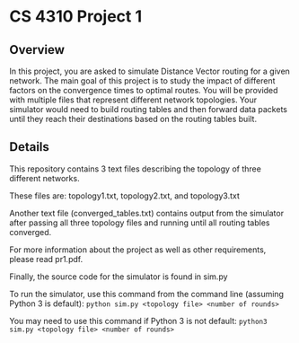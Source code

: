# CS 4310 Project 1

## Overview
In this project, you are asked to simulate Distance Vector routing for a given network.  The main goal of this project is to study the impact of different factors on the convergence times to optimal routes.  You will be provided with multiple files that represent different network topologies.  Your simulator would need to build routing tables and then forward data packets until they reach their destinations based on the routing tables built.

## Details
This repository contains 3 text files describing the topology of three different networks. 

These files are: topology1.txt, topology2.txt, and topology3.txt

Another text file (converged_tables.txt) contains output from the simulator after passing all three topology files and running until all routing tables converged.

For more information about the project as well as other requirements, please read pr1.pdf.

Finally, the source code for the simulator is found in sim.py

To run the simulator, use this command from the command line (assuming Python 3 is default):
    `python sim.py <topology file> <number of rounds>`

You may need to use this command if Python 3 is not default:
    `python3 sim.py <topology file> <number of rounds>`